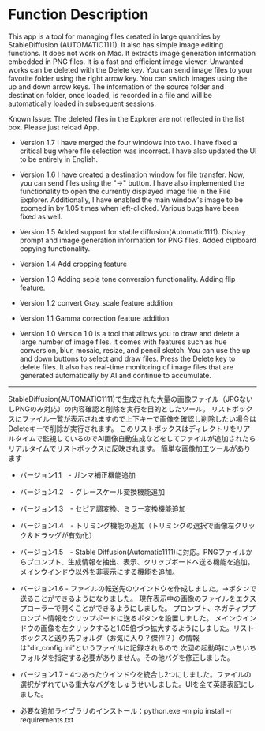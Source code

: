 # Function Description #
This app is a tool for managing files created in large quantities by StableDiffusion (AUTOMATIC1111). It also has simple image editing functions. It does not work on Mac. It extracts image generation information embedded in PNG files. It is a fast and efficient image viewer. Unwanted works can be deleted with the Delete key. You can send image files to your favorite folder using the right arrow key. You can switch images using the up and down arrow keys. The information of the source folder and destination folder, once loaded, is recorded in a file and will be automatically loaded in subsequent sessions.

Known Issue: The deleted files in the Explorer are not reflected in the list box. Please just reload App.

* Version 1.7
I have merged the four windows into two. I have fixed a critical bug where file selection was incorrect. I have also updated the UI to be entirely in English.


* Version 1.6
I have created a destination window for file transfer. Now, you can send files using the "→" button. I have also implemented the functionality to open the currently displayed image file in the File Explorer. Additionally, I have enabled the main window's image to be zoomed in by 1.05 times when left-clicked. Various bugs have been fixed as well.

* Version 1.5
    Added support for stable diffusion(Automatic1111). Display prompt and image generation information for PNG files. Added clipboard copying functionality.

* Version 1.4
    Add cropping feature

* Version 1.3
    Adding sepia tone conversion functionality.
    Adding flip feature.

* Version 1.2
    convert Gray_scale feature addition
    
* Version 1.1
    Gamma correction feature addition

* Version 1.0
    Version 1.0 is a tool that allows you to draw and delete a large number of image files. It comes with features such as hue conversion, blur, mosaic, resize, and pencil sketch. 
    You can use the up and down buttons to select and draw files. Press the Delete key to delete files. 
    It also has real-time monitoring of image files that are generated automatically by AI and continue to accumulate.

***
StableDiffusion(AUTOMATIC1111)で生成された大量の画像ファイル（JPGないしPNGのみ対応）の内容確認と削除を実行を目的としたツール。
リストボックスにファイル一覧が表示されますので上下キーで画像を確認し削除したい場合はDeleteキーで削除が実行されます。
このリストボックスはディレクトリをリアルタイムで監視しているのでAI画像自動生成などをしてファイルが追加されたらリアルタイムでリストボックスに反映されます。
簡単な画像加工ツールがあります

* バージョン1.1　- ガンマ補正機能追加

* バージョン1.2　- グレースケール変換機能追加

* バージョン1.3　- セピア調変換、ミラー変換機能追加

* バージョン1.4　- トリミング機能の追加（トリミングの選択で画像左クリック＆ドラッグが有効化）

* バージョン1.5　- Stable Diffusion(Automatic1111)に対応。PNGファイルからプロンプト、生成情報を抽出、表示、クリップボードへ送る機能を追加。
メインウインドウ以外を非表示にする機能を追加。

* バージョン1.6 - ファイルの転送先のウインドウを作成しました。→ボタンで送ることができるようになりました。
現在表示中の画像のファイルをエクスプローラーで開くことができるようにしました。
プロンプト、ネガティブプロンプト情報をクリップボードに送るボタンを設置しました。
メインウインドウの画像を左クリックすると1.05倍づつ拡大するようにしました。リストボックスと送り先フォルダ（お気に入り？傑作？）の情報は"dir_config.ini"というファイルに記録されるので
次回の起動時にいちいちフォルダを指定する必要がありません。その他バグを修正しました。

* バージョン1.7 - 4つあったウインドウを統合し2つにしました。ファイルの選択がずれている重大なバグをしゅうせいしました。UIを全て英語表記にしました。

* 必要な追加ライブラリのインストール：python.exe -m pip install -r requirements.txt
